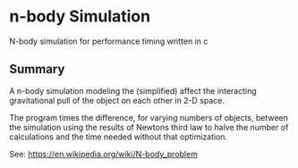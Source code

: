# n-body Simulation
N-body simulation for performance timing written in c

## Summary
A n-body simulation modeling the (simplified) affect  the interacting 
gravitational pull of the object on each other in 2-D space.

The program times the difference, for varying numbers of objects, between the 
simulation using the results of Newtons third law to halve the number of 
calculations and the time needed without that optimization.


See: https://en.wikipedia.org/wiki/N-body_problem
